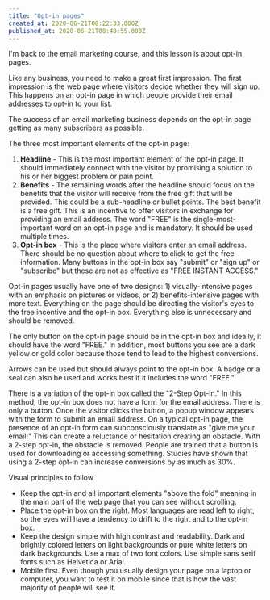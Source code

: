 ```yaml
---
title: "Opt-in pages"
created_at: 2020-06-21T08:22:33.000Z
published_at: 2020-06-21T08:48:55.000Z
---
```

I'm back to the email marketing course, and this lesson is about opt-in pages. 

Like any business, you need to make a great first impression. The first impression is the web page where visitors decide whether they will sign up. This happens on an opt-in page in which people provide their email addresses to opt-in to your list.

The success of an email marketing business depends on the opt-in page getting as many subscribers as possible.

The three most important elements of the opt-in page:

1.  **Headline** - This is the most important element of the opt-in page. It should immediately connect with the visitor by promising a solution to his or her biggest problem or pain point.
2.  **Benefits** - The remaining words after the headline should focus on the benefits that the visitor will receive from the free gift that will be provided. This could be a sub-headline or bullet points. The best benefit is a free gift. This is an incentive to offer visitors in exchange for providing an email address. The word "FREE" is the single-most-important word on an opt-in page and is mandatory. It should be used multiple times.
3.  **Opt-in box** - This is the place where visitors enter an email address. There should be no question about where to click to get the free information. Many buttons in the opt-in box say "submit" or "sign up" or "subscribe" but these are not as effective as "FREE INSTANT ACCESS." 

Opt-in pages usually have one of two designs: 1) visually-intensive pages with an emphasis on pictures or videos, or 2) benefits-intensive pages with more text. Everything on the page should be directing the visitor's eyes to the free incentive and the opt-in box. Everything else is unnecessary and should be removed. 

The only button on the opt-in page should be in the opt-in box and ideally, it should have the word "FREE." In addition, most buttons you see are a dark yellow or gold color because those tend to lead to the highest conversions. 

Arrows can be used but should always point to the opt-in box. A badge or a seal can also be used and works best if it includes the word "FREE."

There is a variation of the opt-in box called the "2-Step Opt-in." In this method, the opt-in box does not have a form for the email address. There is only a button. Once the visitor clicks the button, a popup window appears with the form to submit an email address. On a typical opt-in page, the presence of an opt-in form can subconsciously translate as "give me your email!" This can create a reluctance or hesitation creating an obstacle. With a 2-step opt-in, the obstacle is removed. People are trained that a button is used for downloading or accessing something. Studies have shown that using a 2-step opt-in can increase conversions by as much as 30%. 

Visual principles to follow

*   Keep the opt-in and all important elements "above the fold" meaning in the main part of the web page that you can see without scrolling. 
*   Place the opt-in box on the right. Most languages are read left to right, so the eyes will have a tendency to drift to the right and to the opt-in box.
*   Keep the design simple with high contrast and readability. Dark and brightly colored letters on light backgrounds or pure white letters on dark backgrounds. Use a max of two font colors. Use simple sans serif fonts such as Helvetica or Arial.
*   Mobile first. Even though you usually design your page on a laptop or computer, you want to test it on mobile since that is how the vast majority of people will see it.

